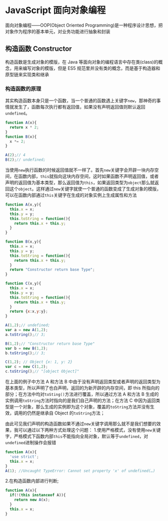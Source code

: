 # JavaScript 面向对象编程

面向对象编程——OOP(Object Oriented Programming)是一种程序设计思想，把对象作为程序的基本单元，对业务功能进行抽象和封装

## 构造函数 Constructor

构造函数是生成对象的模版，在 Java 等面向对象的编程语言中存在类(class)的概念，用来编写对象的模版，但是 ES5 规范里并没有类的概念，而是基于构造器和原型链来实现类和继承

### 构造函数的原理

其实构造函数本身只是一个函数，当一个普通的函数遇上关键字`new`，那神奇的事情就发生了，函数每次执行都有返回值，如果没有声明返回值则默认返回`undefined`。

```Javascript
function A(x){
  return x * 2;
}
function B(x){
  x *= 2;
}

A(2);// 4
B(2);// undefined;
```

当使用`new`执行函数的时候返回值就不一样了。首先`new`关键字会开辟一块内存空间，在函数内部，`this`就指向这块内存空间，这时如果函数不声明返回值，或者声明的返回值为基本类型，那么返回值为`this`，如果返回类型为`object`那么就返回这个`object`。这样通过`new`关键字就使一个普通的函数变成了生成对象的模版，可以在函数内部通过`this`关键字在生成的对象实例上生成属性和方法

```Javascript
function A(x,y){
  this.x = x;
  this.y = y;
  this.toString = function(){
    return this.x + this.y;
  }
}

function B(x,y){
  this.x = x;
  this.y = y;
  this.toString = function(){
    return this.x + this.y;
  }
  return "Constructor return base Type";
}

function C(x,y){
  this.x = x;
  this.y = y;
  this.toString = function(){
    return this.x + this.y;
  }
  return {x:x,y:y};
}

A(1,2);// undefined;
var a = new A(1,2);
a.toString();// 3;

B(1,2);// "Constructor return base Type"
var b = new B(1,2);
b.toString();// 3;

C(1,2); // Object {x: 1, y: 2}
var c = new C(1,2);
c.toString();// "[object Object]"
```

在上面的例子中方法 A 和方法 B 中由于没有声明返回类型或者声明的返回类型为基本类型，所以声明了也白声明，返回的为新开辟的内存空间，即 this 所指向的部分；在方法中均对`toSting()`方法进行覆盖，所以通过方法 A 和方法 B 生成的实例调用`toString`方法时指向的是我们自己声明的方法；在方法 C 中因为返回类型是一个对象，那么生成的实例即为这个对象，覆盖的`toString`方法并没有生效，调用的仍然是继承自 Object 的`toString`方法；

由此可见我们声明的构造函数如果不通过`new`关键字调用那么就不是我们想要的效果，我可以通过以下两种方式处理这个问题： 1.使用严格模式，没有使用`new`关键字，严格模式下函数内部`this`不能指向全局对象，默认等于`undefined`，对`undefined`进制操作会报错

```Javascript
function A(x){
  'use strict';
  this.x = x;
}
A(1); //Uncaught TypeError: Cannot set property 'x' of undefined(…)
```

2.在构造函数内部进行判断;

```Javascript
function A(x){
  if(!(this instanceof A)){
    return new A(x);
  }
  this.x = x;
}
```
